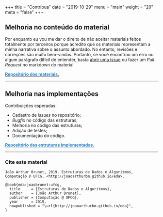 +++
title = "Contribua"
date = "2019-10-29"
menu = "main"
weight = "20"
meta = "false"
+++

## Melhoria no conteúdo do material

Por enquanto eu vou me dar o direito de não aceitar materiais feitos totalmente
por terceiros porque acredito que os materiais representam a minha narrativa sobre
o assunto abordado. No entanto, revisões e correções são muito bem-vindas. Portanto, se você encontrou um erro ou algum parágrafo difícil de entender, 
basta <a class="external" href="https://github.com/joaoarthurbm/eda/issues">abrir uma issue</a> ou fazer um *Pull Request* no markdown do material.

<aside><i class="fab fa-github fa-lg" aria-hidden="true"> </i> <a href="https://github.com/joaoarthurbm/eda/tree/master/content/posts"> <font color="#1980e6"> <b>Repositório dos materiais.</b></font></a></aside>

***

## Melhoria nas implementações

Contribuições esperadas:

* Cadastro de *issues* no repositório;
* *Bugfix* no código das estruturas;
* Melhoria no código das estruturas;
* Adição de testes;
* Documentação do código.

<aside><i class="fab fa-github fa-lg" aria-hidden="true"> </i> <a href="https://github.com/joaoarthurbm/eda-implementacoes/"> <font color="#1980e6"> <b>Repositório das estruturas implementadas.</b></font></a></aside>

***

### Cite este material

```
João Arthur Brunet, 2019. Estruturas de Dados e Algoritmos,
Computação @ UFCG, <http://joaoarthurbm.github.io/eda>.
```

```
@book{eda:joaobrunet:ufcg,
  title     = {Estruturas de Dados e Algoritmos},
  author    = {João Arthur Brunet},
  publisher = {Computação @ UFCG},
  year      = 2019,
  howpublished = "\url{http://joaoarthurbm.github.io/eda}",
}
```
